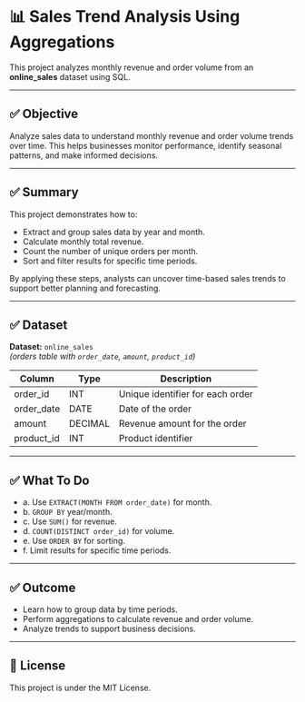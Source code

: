 # 📊 Sales Trend Analysis Using Aggregations

This project analyzes monthly revenue and order volume from an **online_sales** dataset using SQL.

---

## ✅ Objective

Analyze sales data to understand monthly revenue and order volume trends over time. This helps businesses monitor performance, identify seasonal patterns, and make informed decisions.

---

## ✅ Summary

This project demonstrates how to:

- Extract and group sales data by year and month.
- Calculate monthly total revenue.
- Count the number of unique orders per month.
- Sort and filter results for specific time periods.

By applying these steps, analysts can uncover time-based sales trends to support better planning and forecasting.

---

## ✅ Dataset

**Dataset:** `online_sales`  
*(orders table with `order_date`, `amount`, `product_id`)*

| Column     | Type    | Description                       |
|------------|---------|-----------------------------------|
| order_id   | INT     | Unique identifier for each order  |
| order_date | DATE    | Date of the order                 |
| amount     | DECIMAL | Revenue amount for the order      |
| product_id | INT     | Product identifier                |

---

## ✅ What To Do 

- a. Use `EXTRACT(MONTH FROM order_date)` for month.
- b. `GROUP BY` year/month.
- c. Use `SUM()` for revenue.
- d. `COUNT(DISTINCT order_id)` for volume.
- e. Use `ORDER BY` for sorting.
- f. Limit results for specific time periods.

---

## ✅ Outcome

- Learn how to group data by time periods.
- Perform aggregations to calculate revenue and order volume.
- Analyze trends to support business decisions.

---

## 📜 License

This project is under the MIT License.
